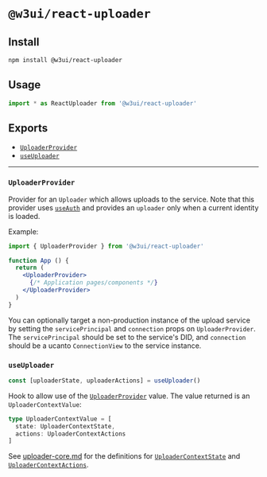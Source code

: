 # `@w3ui/react-uploader`

## Install

```sh
npm install @w3ui/react-uploader
```

## Usage

```js
import * as ReactUploader from '@w3ui/react-uploader'
```

## Exports

* [`UploaderProvider`](#uploaderprovider)
* [`useUploader`](#useuploader)

---

### `UploaderProvider`

Provider for an `Uploader` which allows uploads to the service. Note that this provider uses [`useAuth`](./react-keyring#useauth) and provides an `uploader` only when a current identity is loaded.

Example:

```jsx
import { UploaderProvider } from '@w3ui/react-uploader'

function App () {
  return (
    <UploaderProvider>
      {/* Application pages/components */}
    </UploaderProvider>
  )
}
```

You can optionally target a non-production instance of the upload service by setting the `servicePrincipal` and `connection` props on `UploaderProvider`. The `servicePrincipal` should be set to the service's DID, and `connection` should be a ucanto `ConnectionView` to the service instance.

### `useUploader`

```ts
const [uploaderState, uploaderActions] = useUploader()
```

Hook to allow use of the [`UploaderProvider`](#uploaderprovider) value. The value returned is an `UploaderContextValue`:

```ts
type UploaderContextValue = [
  state: UploaderContextState,
  actions: UploaderContextActions
]
```

See [uploader-core.md](./uploader-core.md) for the definitions for [`UploaderContextState`](./uploader-core.md#uploadercontextstate) and [`UploaderContextActions`](./uploader-core.md#uploadercontextactions).